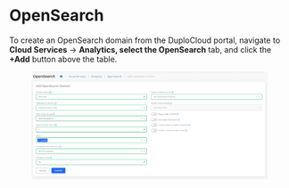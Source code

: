 # OpenSearch

To create an OpenSearch domain from the DuploCloud portal, navigate to **Cloud Services** -> **Analytics, select the OpenSearch** tab, and click the **+Add** button above the table.

<figure><img src="../../.gitbook/assets/screenshot-nimbusweb.me-2024.02.19-16_53_50.png" alt=""><figcaption></figcaption></figure>
